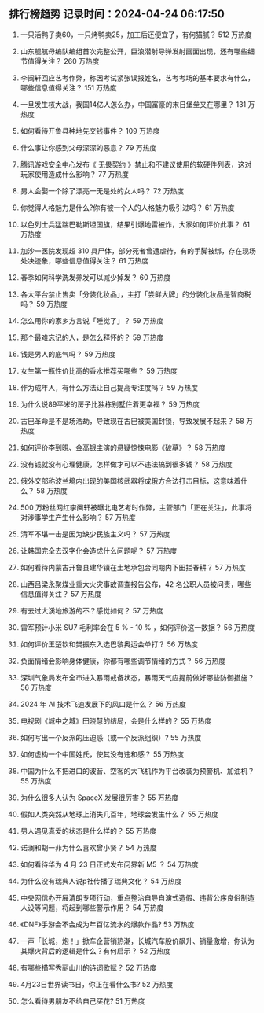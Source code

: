 
## 排行榜趋势 记录时间：2024-04-24 06:17:50
  
  1. 一只活鸭子卖60，一只烤鸭卖25，加工后还便宜了，有何猫腻？ 512 万热度
    
  2. 山东舰航母编队编组首次完整公开，巨浪潜射导弹发射画面出现，还有哪些细节值得关注？ 260 万热度
    
  3. 李闽轩回应艺考作弊，称因考试紧张误报姓名，艺考考场的基本要求有什么，哪些信息值得关注？ 151 万热度
    
  4. 一旦发生核大战，我国14亿人怎么办，中国富豪的末日堡垒又在哪里？ 131 万热度
    
  5. 如何看待开鲁县种地先交钱事件？ 109 万热度
    
  6. 什么事让你感到父母深深的恶意？ 79 万热度
    
  7. 腾讯游戏安全中心发布《 无畏契约 》禁止和不建议使用的软硬件列表，这对玩家使用造成什么影响？ 77 万热度
    
  8. 男人会娶一个除了漂亮一无是处的女人吗？ 72 万热度
    
  9. 你觉得人格魅力是什么?你有被一个人的人格魅力吸引过吗？ 61 万热度
    
  10. 以色列士兵猛踹巴勒斯坦国旗，结果引爆地雷被炸，大家如何评价此事？ 61 万热度
    
  11. 加沙一医院发现超 310 具尸体，部分死者曾遭虐待，有的手脚被绑，存在现场处决迹象，哪些信息值得关注？ 61 万热度
    
  12. 春季如何科学洗发养发可以减少掉发？ 60 万热度
    
  13. 各大平台禁止售卖「分装化妆品」，主打「尝鲜大牌」的分装化妆品是智商税吗？ 59 万热度
    
  14. 怎么用你的家乡方言说「睡觉了」？ 59 万热度
    
  15. 那个最难忘记的人，是怎么释怀的？ 59 万热度
    
  16. 钱是男人的底气吗？ 59 万热度
    
  17. 女生第一瓶性价比高的香水推荐买哪些？ 59 万热度
    
  18. 作为成年人，有什么方法让自己提高专注度吗？ 59 万热度
    
  19. 为什么说89平米的房子比独栋别墅住着更幸福？ 59 万热度
    
  20. 古巴革命是不是场浩劫，导致现在古巴被美国封锁，导致发展不起来？ 58 万热度
    
  21. 如何评价李到晛、金高银主演的悬疑惊悚电影《破墓》？ 58 万热度
    
  22. 没有钱就没有心理健康，怎样做才可以不违法搞到很多钱？ 58 万热度
    
  23. 俄外交部称波兰境内出现的美国核武器将成俄方合法打击目标，这意味着什么？ 58 万热度
    
  24. 500 万粉丝网红李闽轩被曝北电艺考时作弊，主管部门「正在关注」，此事将对涉事学生产生什么影响？ 57 万热度
    
  25. 清军不堪一击是因为缺少民族主义吗？ 57 万热度
    
  26. 让韩国完全去汉字化会造成什么问题呢？ 57 万热度
    
  27. 如何看待内蒙古开鲁县建华镇在土地承包合同期内下田拦春耕？ 57 万热度
    
  28. 山西吕梁永聚煤业重大火灾事故调查报告公布，42 名公职人员被问责，哪些信息值得关注？ 57 万热度
    
  29. 有去过大溪地旅游的不？感觉如何？ 57 万热度
    
  30. 雷军预计小米 SU7 毛利率会在 5 % - 10 % ，如何评价这一数据？ 56 万热度
    
  31. 如何评价王楚钦和樊振东入选巴黎奥运会单打？ 56 万热度
    
  32. 负面情绪会影响身体健康，你都有哪些调节情绪的方式？ 56 万热度
    
  33. 深圳气象局发布全市进入暴雨戒备状态，暴雨天气应提前做好哪些防御措施？ 56 万热度
    
  34. 2024 年 AI 技术飞速发展下的风口是什么？ 56 万热度
    
  35. 电视剧《城中之城》田晓慧的结局，会是什么样的？ 55 万热度
    
  36. 如何写出一个反派的压迫感（或一个反派组织）? 55 万热度
    
  37. 如何虚构一个中国姓氏，使其没有违和感？ 55 万热度
    
  38. 中国为什么不把进口的波音、空客的大飞机作为平台改装为预警机、加油机？ 55 万热度
    
  39. 为什么很多人认为 SpaceX 发展很厉害？ 55 万热度
    
  40. 假如人类突然从地球上消失几百年，地球会发生什么？ 55 万热度
    
  41. 男人遇见真爱的状态是什么样的？ 55 万热度
    
  42. 诺澜和胡一菲为什么喜欢曾小贤？ 54 万热度
    
  43. 如何看待华为 4 月 23 日正式发布问界新 M5 ？ 54 万热度
    
  44. 为什么没有瑞典人说p社传播了瑞典文化？ 54 万热度
    
  45. 中央网信办开展清朗专项行动，重点整治自导自演式造假、违背公序良俗制造人设等问题，将起到哪些警示作用？ 54 万热度
    
  46. 《DNF》手游会不会成为年百亿流水的爆款作品? 53 万热度
    
  47. 一声「长城，炮！」掀车企营销热潮，长城汽车股价飙升、销量激增，你认为其爆火背后的逻辑是什么？有何启示？ 52 万热度
    
  48. 有哪些描写秀丽山川的诗词歌赋？ 52 万热度
    
  49. 4月23日世界读书日，你正在看什么书? 52 万热度
    
  50. 怎么看待男朋友不给自己买花? 51 万热度
    